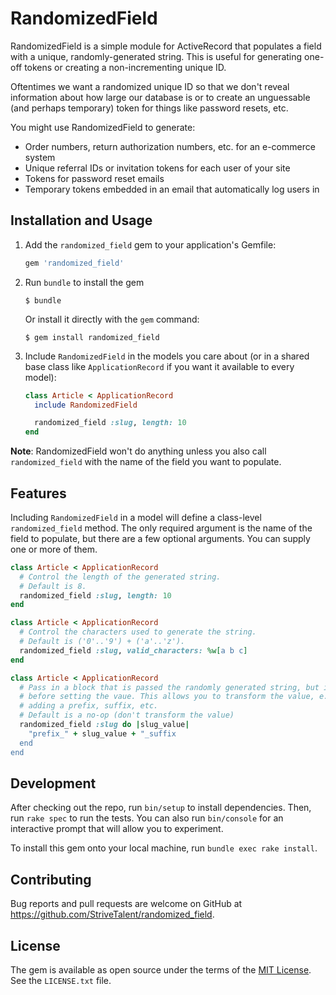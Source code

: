 # RandomizedField

RandomizedField is a simple module for ActiveRecord that populates a field with a unique, randomly-generated string. This is useful for generating one-off tokens or creating a non-incrementing unique ID.

Oftentimes we want a randomized unique ID so that we don't reveal information about how large our database is or to create an unguessable (and perhaps temporary) token for things like password resets, etc.

You might use RandomizedField to generate:

- Order numbers, return authorization numbers, etc. for an e-commerce system
- Unique referral IDs or invitation tokens for each user of your site
- Tokens for password reset emails
- Temporary tokens embedded in an email that automatically log users in

## Installation and Usage

1. Add the `randomized_field` gem to your application's Gemfile:

   ```ruby
   gem 'randomized_field'
   ```
2. Run `bundle` to install the gem

   ```console
   $ bundle
   ```

   Or install it directly with the `gem` command:

   ```console
   $ gem install randomized_field
   ```

3. Include `RandomizedField` in the models you care about (or in a shared base class like `ApplicationRecord` if you want it available to every model):

   ```ruby
   class Article < ApplicationRecord
     include RandomizedField

     randomized_field :slug, length: 10
   end
   ```

**Note**: RandomizedField won't do anything unless you also call `randomized_field` with the name of the field you want to populate.

## Features

Including `RandomizedField` in a model will define a class-level `randomized_field` method.  The only required argument is the name of the field to populate, but there are a few optional arguments.  You can supply one or more of them.

```ruby
class Article < ApplicationRecord
  # Control the length of the generated string.
  # Default is 8.
  randomized_field :slug, length: 10
end

class Article < ApplicationRecord
  # Control the characters used to generate the string.
  # Default is ('0'..'9') + ('a'..'z').
  randomized_field :slug, valid_characters: %w[a b c]
end

class Article < ApplicationRecord
  # Pass in a block that is passed the randomly generated string, but is called
  # before setting the vaue. This allows you to transform the value, e.g.,
  # adding a prefix, suffix, etc.
  # Default is a no-op (don't transform the value)
  randomized_field :slug do |slug_value|
    "prefix_" + slug_value + "_suffix
  end
end
```

## Development

After checking out the repo, run `bin/setup` to install dependencies. Then, run `rake spec` to run the tests. You can also run `bin/console` for an interactive prompt that will allow you to experiment.

To install this gem onto your local machine, run `bundle exec rake install`.

## Contributing

Bug reports and pull requests are welcome on GitHub at https://github.com/StriveTalent/randomized_field.

## License

The gem is available as open source under the terms of the [MIT License](https://opensource.org/licenses/MIT).  See the `LICENSE.txt` file.
